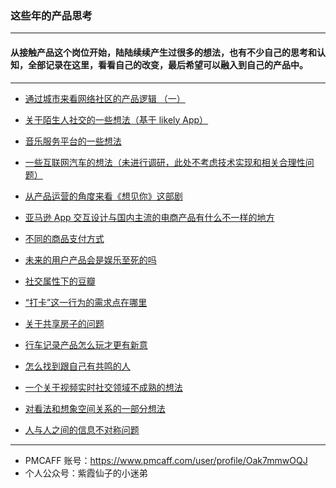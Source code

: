 ### 这些年的产品思考

---

#### 从接触产品这个岗位开始，陆陆续续产生过很多的想法，也有不少自己的思考和认知，全部记录在这里，看看自己的改变，最后希望可以融入到自己的产品中。

---

- [通过城市来看网络社区的产品逻辑 （一）](https://github.com/adai-gu/adai/issues/16)

- [关于陌生人社交的一些想法（基于 likely App）](https://github.com/adai-gu/adai/issues/14)
- [音乐服务平台的一些想法](https://github.com/adai-gu/adai/issues/13)
- [一些互联网汽车的想法（未进行调研，此处不考虑技术实现和相关合理性问题）](https://github.com/adai-gu/adai/issues/17)
- [从产品运营的角度来看《想见你》这部剧](https://github.com/adai-gu/adai/issues/12)
- [亚马逊 App 交互设计与国内主流的电商产品有什么不一样的地方](https://github.com/adai-gu/adai/issues/11)
- [不同的商品支付方式](https://github.com/adai-gu/adai/issues/10)
- [未来的用户产品会是娱乐至死的吗](https://github.com/adai-gu/adai/issues/9)
- [社交属性下的豆瓣](https://github.com/adai-gu/adai/issues/8)
- [“打卡”这一行为的需求点在哪里](https://github.com/adai-gu/adai/issues/7)
- [关于共享房子的问题](https://github.com/adai-gu/adai/issues/6)
- [行车记录产品怎么玩才更有新意](https://github.com/adai-gu/adai/issues/5)
- [怎么找到跟自己有共鸣的人](https://github.com/adai-gu/adai/issues/4)
- [一个关于视频实时社交领域不成熟的想法](https://github.com/adai-gu/adai/issues/3)
- [对看法和想象空间关系的一部分想法](https://github.com/adai-gu/adai/issues/2)
- [人与人之间的信息不对称问题
](https://github.com/adai-gu/adai/issues/1)

---
- PMCAFF 账号：https://www.pmcaff.com/user/profile/Oak7mmwOQJ
- 个人公众号：紫霞仙子的小迷弟
